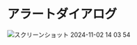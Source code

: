 # アラートダイアログ

![スクリーンショット 2024-11-02 14 03 54](https://github.com/user-attachments/assets/8a95a1b1-82e5-43b4-893e-d3ec50b4b952)
